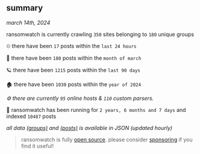 
## summary
_march 14th, 2024_

ransomwatch is currently crawling `350` sites belonging to `180` unique groups

⏲ there have been `17` posts within the `last 24 hours`

🦈 there have been `180` posts within the `month of march`

🪐 there have been `1215` posts within the `last 90 days`

🏚 there have been `1030` posts within the `year of 2024`

_⚙️ there are currently `95` online hosts & `110` custom parsers._

🦕 ransomwatch has been running for `2 years, 6 months and 7 days` and indexed `10487` posts

_all data  [(groups)](http://ransomwhat.telemetry.ltd/groups) and [(posts)](http://ransomwhat.telemetry.ltd/posts) is available in JSON (updated hourly)_

> ransomwatch is fully [open source](https://github.com/joshhighet/ransomwatch#ransomwatch--). please consider [sponsoring](https://github.com/sponsors/joshhighet) if you find it useful!
